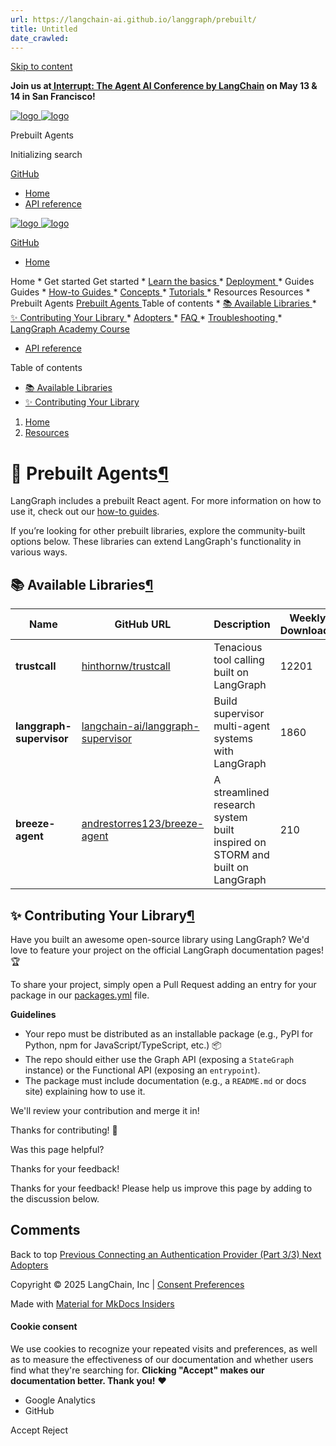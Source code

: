 ```yaml
---
url: https://langchain-ai.github.io/langgraph/prebuilt/
title: Untitled
date_crawled: 
---
```


[ Skip to content ](https://langchain-ai.github.io/langgraph/prebuilt/#prebuilt-agents)

**Join us at[ Interrupt: The Agent AI Conference by LangChain](https://interrupt.langchain.com/) on May 13 & 14 in San Francisco!**

[ ![logo](https://langchain-ai.github.io/langgraph/static/wordmark_dark.svg) ![logo](https://langchain-ai.github.io/langgraph/static/wordmark_light.svg) ](https://langchain-ai.github.io/langgraph/)

Prebuilt Agents 

[ ](https://langchain-ai.github.io/langgraph/prebuilt/?q= "Share")

Initializing search 

[ GitHub  ](https://github.com/langchain-ai/langgraph "Go to repository")

  * [ Home ](https://langchain-ai.github.io/langgraph/)
  * [ API reference ](https://langchain-ai.github.io/langgraph/reference/graphs/)



[ ![logo](https://langchain-ai.github.io/langgraph/static/wordmark_dark.svg) ![logo](https://langchain-ai.github.io/langgraph/static/wordmark_light.svg) ](https://langchain-ai.github.io/langgraph/)

[ GitHub  ](https://github.com/langchain-ai/langgraph "Go to repository")

  * [ Home  ](https://langchain-ai.github.io/langgraph/)

Home 
    * Get started  Get started 
      * [ Learn the basics  ](https://langchain-ai.github.io/langgraph/tutorials/introduction/)
      * [ Deployment  ](https://langchain-ai.github.io/langgraph/tutorials/deployment/)
    * Guides  Guides 
      * [ How-to Guides  ](https://langchain-ai.github.io/langgraph/how-tos/)
      * [ Concepts  ](https://langchain-ai.github.io/langgraph/concepts/)
      * [ Tutorials  ](https://langchain-ai.github.io/langgraph/tutorials/)
    * Resources  Resources 
      * Prebuilt Agents  [ Prebuilt Agents  ](https://langchain-ai.github.io/langgraph/prebuilt/) Table of contents 
        * [ 📚 Available Libraries  ](https://langchain-ai.github.io/langgraph/prebuilt/#available-libraries)
        * [ ✨ Contributing Your Library  ](https://langchain-ai.github.io/langgraph/prebuilt/#contributing-your-library)
      * [ Adopters  ](https://langchain-ai.github.io/langgraph/adopters/)
      * [ FAQ  ](https://langchain-ai.github.io/langgraph/concepts/faq/)
      * [ Troubleshooting  ](https://langchain-ai.github.io/langgraph/troubleshooting/errors/)
      * [ LangGraph Academy Course  ](https://academy.langchain.com/courses/intro-to-langgraph)
  * [ API reference  ](https://langchain-ai.github.io/langgraph/reference/graphs/)



Table of contents 

  * [ 📚 Available Libraries  ](https://langchain-ai.github.io/langgraph/prebuilt/#available-libraries)
  * [ ✨ Contributing Your Library  ](https://langchain-ai.github.io/langgraph/prebuilt/#contributing-your-library)



  1. [ Home  ](https://langchain-ai.github.io/langgraph/)
  2. [ Resources  ](https://langchain-ai.github.io/langgraph/prebuilt/)

[ ](https://github.com/langchain-ai/langgraph/edit/main/docs/docs/prebuilt.md "Edit this page")

# 🚀 Prebuilt Agents[¶](https://langchain-ai.github.io/langgraph/prebuilt/#prebuilt-agents "Permanent link")

LangGraph includes a prebuilt React agent. For more information on how to use it, check out our [how-to guides](https://langchain-ai.github.io/langgraph/how-tos/#prebuilt-react-agent).

If you’re looking for other prebuilt libraries, explore the community-built options below. These libraries can extend LangGraph's functionality in various ways.

## 📚 Available Libraries[¶](https://langchain-ai.github.io/langgraph/prebuilt/#available-libraries "Permanent link")

Name | GitHub URL | Description | Weekly Downloads  
---|---|---|---  
**trustcall** | [hinthornw/trustcall](https://github.com/hinthornw/trustcall) | Tenacious tool calling built on LangGraph | 12201  
**langgraph-supervisor** | [langchain-ai/langgraph-supervisor](https://github.com/langchain-ai/langgraph-supervisor) | Build supervisor multi-agent systems with LangGraph | 1860  
**breeze-agent** | [andrestorres123/breeze-agent](https://github.com/andrestorres123/breeze-agent) | A streamlined research system built inspired on STORM and built on LangGraph | 210  
  
## ✨ Contributing Your Library[¶](https://langchain-ai.github.io/langgraph/prebuilt/#contributing-your-library "Permanent link")

Have you built an awesome open-source library using LangGraph? We'd love to feature your project on the official LangGraph documentation pages! 🏆

To share your project, simply open a Pull Request adding an entry for your package in our [packages.yml](https://github.com/langchain-ai/langgraph/blob/main/docs/_scripts/third_party_page/packages.yml) file.

**Guidelines**

  * Your repo must be distributed as an installable package (e.g., PyPI for Python, npm for JavaScript/TypeScript, etc.) 📦
  * The repo should either use the Graph API (exposing a `StateGraph` instance) or the Functional API (exposing an `entrypoint`).
  * The package must include documentation (e.g., a `README.md` or docs site) explaining how to use it.



We'll review your contribution and merge it in!

Thanks for contributing! 🚀

Was this page helpful? 

Thanks for your feedback! 

Thanks for your feedback! Please help us improve this page by adding to the discussion below. 

## Comments

Back to top  [ Previous  Connecting an Authentication Provider (Part 3/3)  ](https://langchain-ai.github.io/langgraph/tutorials/auth/add_auth_server/) [ Next  Adopters  ](https://langchain-ai.github.io/langgraph/adopters/)

Copyright © 2025 LangChain, Inc | [Consent Preferences](https://langchain-ai.github.io/langgraph/prebuilt/#__consent)

Made with [ Material for MkDocs Insiders ](https://squidfunk.github.io/mkdocs-material/)

[ ](https://langchain-ai.github.io/langgraphjs/ "langchain-ai.github.io") [ ](https://github.com/langchain-ai/langgraph "github.com") [ ](https://twitter.com/LangChainAI "twitter.com")

#### Cookie consent

We use cookies to recognize your repeated visits and preferences, as well as to measure the effectiveness of our documentation and whether users find what they're searching for. **Clicking "Accept" makes our documentation better. Thank you!** ❤️

  * Google Analytics 
  * GitHub 



Accept Reject
